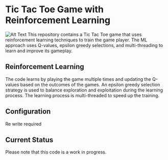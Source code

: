 # Tic Tac Toe Game with Reinforcement Learning


![Alt Text](https://i.makeagif.com/media/4-24-2016/N2q-9R.gif)
This repository contains a Tic Tac Toe game that uses reinforcement learning techniques to train the game player. The ML approach uses Q-values, epsilon greedy selections, and multi-threading to learn and improve its gameplay.

## Reinforcement Learning

The code learns by playing the game multiple times and updating the Q-values based on the outcomes of the games. An epsilon greedy selection strategy is used to balance exploration and exploitation during the learning process. The learning process is multi-threaded to speed up the training.

## Configuration
Re write required 
## Current Status

Please note that this code is a work in progress.